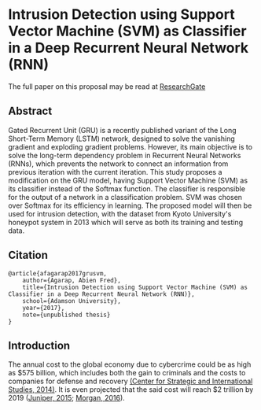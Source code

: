 Intrusion Detection using Support Vector Machine (SVM) as Classifier in a Deep Recurrent Neural Network (RNN)
===

The full paper on this proposal may be read at [ResearchGate](https://goo.gl/muZP5A)

## Abstract
Gated Recurrent Unit (GRU) is a recently published variant of the Long Short-Term Memory (LSTM) network, designed to solve the vanishing gradient and exploding gradient problems. However, its main objective is to solve the long-term dependency problem in Recurrent Neural Networks (RNNs), which prevents the network to connect an information from previous iteration with the current iteration. This study proposes a modification on the GRU model, having Support Vector Machine (SVM) as its classifier instead of the Softmax function. The classifier is responsible for the output of a network in a classification problem. SVM was chosen over Softmax for its efficiency in learning. The proposed model will then be used for intrusion detection, with the dataset from Kyoto University's honeypot system in 2013 which will serve as both its training and testing data.

## Citation
```
@article{afagarap2017grusvm,
	author={Agarap, Abien Fred},
	title={Intrusion Detection using Support Vector Machine (SVM) as Classifier in a Deep Recurrent Neural Network (RNN)},
	school={Adamson University},
	year={2017},
	note={unpublished thesis}
}
```

## Introduction
The annual cost to the global economy due to cybercrime could be as high as $575 billion, which includes both the gain to criminals and the costs to companies for defense and recovery <a href="https://goo.gl/CHFpgF">(Center for Strategic and International Studies, 2014)</a>. It is even projected that the said cost will reach $2 trillion by 2019 (<a href="https://www.juniperresearch.com/press/press-releases/cybercrime-cost-businesses-over-2trillion">Juniper, 2015</a>; <a href="https://www.forbes.com/sites/stevemorgan/2016/01/17/cyber-crime-costs-projected-to-reach-2-trillion-by-2019">Morgan, 2016</a>).

<!-- ![](figures/gru.png) from [Chris Olah's Blog](http://colah.github.io/posts/2015-08-Understanding-LSTMs/)
![](figures/data.png)
![](figures/svm.png) -->
